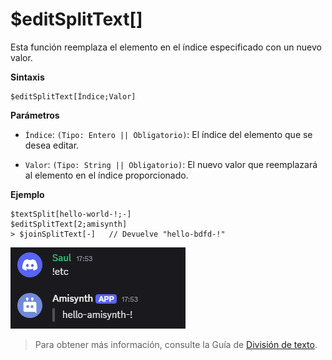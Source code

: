 
# $editSplitText[]

Esta función reemplaza el elemento en el índice especificado con un nuevo valor.  

**Sintaxis** 
```plaintext
$editSplitText[Índice;Valor]
```  

**Parámetros**

- `Índice`: `(Tipo: Entero || Obligatorio)`: El índice del elemento que se desea editar.  

- `Valor`: `(Tipo: String || Obligatorio)`: El nuevo valor que reemplazará al elemento en el índice proporcionado.  

 

**Ejemplo**  

```plaintext
$textSplit[hello-world-!;-]
$editSplitText[2;amisynth]
> $joinSplitText[-]   // Devuelve "hello-bdfd-!"
```

![alt text](image-35.png)



> Para obtener más información, consulte la Guía de [División de texto](/gen/texto.md).